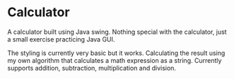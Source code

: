 # Calculator
A calculator built using Java swing. Nothing special with the calculator, just a small exercise practicing Java GUI. 

The styling is currently very basic but it works. 
Calculating the result using my own algorithm that calculates a math expression as a string. 
Currently supports addition, subtraction, multiplication and division.
